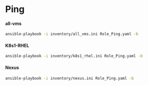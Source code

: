 # Ping

#### all-vms
```bash
ansible-playbook -i inventory/all_vms.ini Role_Ping.yaml -b
```

#### K8s1-RHEL
```bash
ansible-playbook -i inventory/k8s1_rhel.ini Role_Ping.yaml -b
```

#### Nexus
```bash
ansible-playbook -i inventory/nexus.ini Role_Ping.yaml -b
```